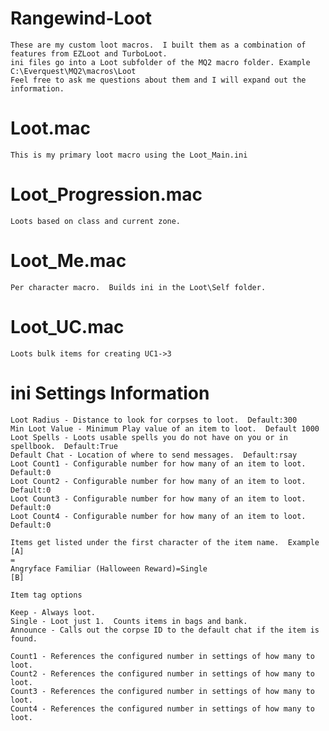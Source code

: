# Rangewind-Loot
	These are my custom loot macros.  I built them as a combination of features from EZLoot and TurboLoot.
	ini files go into a Loot subfolder of the MQ2 macro folder. Example C:\Everquest\MQ2\macros\Loot
	Feel free to ask me questions about them and I will expand out the information.

# Loot.mac
	This is my primary loot macro using the Loot_Main.ini

# Loot_Progression.mac
	Loots based on class and current zone.

# Loot_Me.mac
	Per character macro.  Builds ini in the Loot\Self folder.

# Loot_UC.mac
	Loots bulk items for creating UC1->3

# ini Settings Information

	Loot Radius - Distance to look for corpses to loot.  Default:300
	Min Loot Value - Minimum Play value of an item to loot.  Default 1000
	Loot Spells - Loots usable spells you do not have on you or in spellbook.  Default:True
	Default Chat - Location of where to send messages.  Default:rsay
	Loot Count1 - Configurable number for how many of an item to loot. Default:0
	Loot Count2 - Configurable number for how many of an item to loot. Default:0
	Loot Count3 - Configurable number for how many of an item to loot. Default:0
	Loot Count4 - Configurable number for how many of an item to loot. Default:0

	Items get listed under the first character of the item name.  Example
	[A]
	=
	Angryface Familiar (Halloween Reward)=Single
	[B]

	Item tag options

	Keep - Always loot.
	Single - Loot just 1.  Counts items in bags and bank.
	Announce - Calls out the corpse ID to the default chat if the item is found.

	Count1 - References the configured number in settings of how many to loot.
	Count2 - References the configured number in settings of how many to loot.
	Count3 - References the configured number in settings of how many to loot.
	Count4 - References the configured number in settings of how many to loot.
